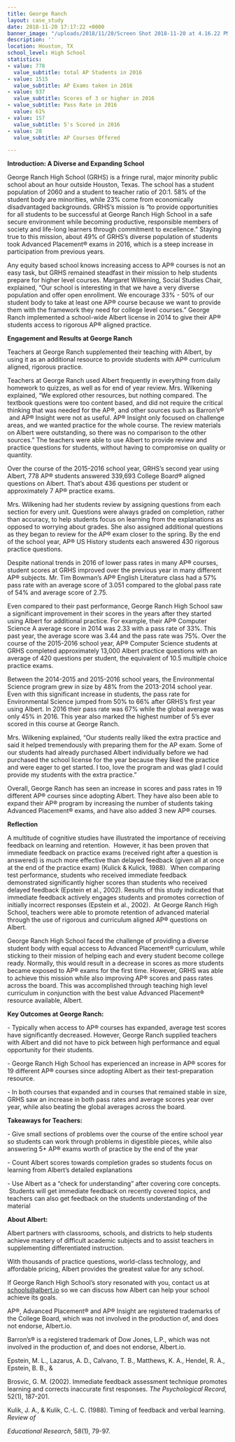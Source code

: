 ```yaml
---
title: George Ranch
layout: case_study
date: 2018-11-20 17:17:22 +0000
banner_image: "/uploads/2018/11/20/Screen Shot 2018-11-20 at 4.16.22 PM.png"
description: ''
location: Houston, TX
school_level: High School
statistics:
- value: 778
  value_subtitle: total AP Students in 2016
- value: 1515
  value_subtitle: AP Exams taken in 2016
- value: 937
  value_subtitle: Scores of 3 or higher in 2016
- value_subtitle: Pass Rate in 2016
  value: 61%
- value: 157
  value_subtitle: 5's Scored in 2016
- value: 28
  value_subtitle: AP Courses Offered

---
```

**Introduction: A Diverse and Expanding School**

George Ranch High School (GRHS) is a fringe rural, major minority public school about an hour outside Houston, Texas. The school has a student population of 2060 and a student to teacher ratio of 20:1. 58% of the student body are minorities, while 23% come from economically disadvantaged backgrounds. GRHS’s mission is “to provide opportunities for all students to be successful at George Ranch High School in a safe secure environment while becoming productive, responsible members of society and life-long learners through commitment to excellence.” Staying true to this mission, about 49% of GRHS’s diverse population of students took Advanced Placement® exams in 2016, which is a steep increase in participation from previous years. 

Any equity based school knows increasing access to AP® courses is not an easy task, but GRHS remained steadfast in their mission to help students prepare for higher level courses. Margaret Wilkening, Social Studies Chair, explained, “Our school is interesting in that we have a very diverse population and offer open enrollment. We encourage 33% - 50% of our student body to take at least one AP® course because we want to provide them with the framework they need for college level courses.” George Ranch implemented a school-wide Albert license in 2014 to give their AP® students access to rigorous AP® aligned practice. 

**Engagement and Results at George Ranch**

Teachers at George Ranch supplemented their teaching with Albert, by using it as an additional resource to provide students with AP® curriculum aligned, rigorous practice. 

Teachers at George Ranch used Albert frequently in everything from daily homework to quizzes, as well as for end of year review. Mrs. Wilkening explained, “We explored other resources, but nothing compared. The textbook questions were too content based, and did not require the critical thinking that was needed for the AP®, and other sources such as Barron’s®  and AP® Insight were not as useful. AP® Insight only focused on challenge areas, and we wanted practice for the whole course. The review materials on Albert were outstanding, so there was no comparison to the other sources.” The teachers were able to use Albert to provide review and practice questions for students, without having to compromise on quality or quantity. 

Over the course of the 2015-2016 school year, GRHS’s second year using Albert, 778 AP® students answered 339,693 College Board® aligned questions on Albert. That’s about 436 questions per student or approximately 7 AP® practice exams. 

Mrs. Wilkening had her students review by assigning questions from each section for every unit. Questions were always graded on completion, rather than accuracy, to help students focus on learning from the explanations as opposed to worrying about grades. She also assigned additional questions as they began to review for the AP® exam closer to the spring. By the end of the school year, AP® US History students each answered 430 rigorous practice questions. 

Despite national trends in 2016 of lower pass rates in many AP® courses, student scores at GRHS improved over the previous year in many different AP® subjects. Mr. Tim Bowman’s AP® English Literature class had a 57% pass rate with an average score of 3.051 compared to the global pass rate of 54% and average score of 2.75.

Even compared to their past performance, George Ranch High School saw a significant improvement in their scores in the years after they started using Albert for additional practice. For example, their AP® Computer Science A average score in 2014 was 2.33 with a pass rate of 33%. This past year, the average score was 3.44 and the pass rate was 75%. Over the course of the 2015-2016 school year, AP® Computer Science students at GRHS completed approximately 13,000 Albert practice questions with an average of 420 questions per student, the equivalent of 10.5 multiple choice practice exams. 

Between the 2014-2015 and 2015-2016 school years, the Environmental Science program grew in size by 48% from the 2013-2014 school year. Even with this significant increase in students, the pass rate for Environmental Science jumped from 50% to 66% after GRHS’s first year using Albert. In 2016 their pass rate was 67% while the global average was only 45% in 2016. This year also marked the highest number of 5’s ever scored in this course at George Ranch.

Mrs. Wilkening explained, “Our students really liked the extra practice and said it helped tremendously with preparing them for the AP exam. Some of our students had already purchased Albert individually before we had purchased the school license for the year because they liked the practice and were eager to get started. I too, love the program and was glad I could provide my students with the extra practice.”

Overall, George Ranch has seen an increase in scores and pass rates in 19 different AP® courses since adopting Albert. They have also been able to expand their AP® program by increasing the number of students taking Advanced Placement® exams, and have also added 3 new AP® courses.  

**Reflection**

A multitude of cognitive studies have illustrated the importance of receiving feedback on learning and retention.  However, it has been proven that immediate feedback on practice exams (received right after a question is answered) is much more effective than delayed feedback (given all at once at the end of the practice exam) (Kulick & Kulick, 1988).  When comparing test performance, students who received immediate feedback demonstrated significantly higher scores than students who received delayed feedback (Epstein et al., 2002). Results of this study indicated that immediate feedback actively engages students and promotes correction of initially incorrect responses (Epstein et al., 2002).  At George Ranch High School, teachers were able to promote retention of advanced material through the use of rigorous and curriculum aligned AP® questions on Albert.

George Ranch High School faced the challenge of providing a diverse student body with equal access to Advanced Placement® curriculum, while sticking to their mission of helping each and every student become college ready. Normally, this would result in a decrease in scores as more students became exposed to AP® exams for the first time. However, GRHS was able to achieve this mission while also improving AP® scores and pass rates across the board. This was accomplished through teaching high level curriculum in conjunction with the best value Advanced Placement® resource available, Albert.

**Key Outcomes at George Ranch:**

\- Typically when access to AP® courses has expanded, average test scores have significantly decreased. However, George Ranch supplied teachers with Albert and did not have to pick between high performance and equal opportunity for their students. 

\- George Ranch High School has experienced an increase in AP® scores for 19 different AP® courses since adopting Albert as their test-preparation resource. 

\- In both courses that expanded and in courses that remained stable in size, GRHS saw an increase in both pass rates and average scores year over year, while also beating the global averages across the board. 

**Takeaways for Teachers:**

\- Give small sections of problems over the course of the entire school year so students can work through problems in digestible pieces, while also answering 5+ AP® exams worth of practice by the end of the year

\- Count Albert scores towards completion grades so students focus on learning from Albert’s detailed explanations 

\- Use Albert as a “check for understanding” after covering core concepts.  Students will get immediate feedback on recently covered topics, and teachers can also get feedback on the students understanding of the material

**About Albert:**

Albert partners with classrooms, schools, and districts to help students achieve mastery of difficult academic subjects and to assist teachers in supplementing differentiated instruction.

With thousands of practice questions, world-class technology, and affordable pricing, Albert provides the greatest value for any school.

If George Ranch High School’s story resonated with you, contact us at schools@albert.io so we can discuss how Albert can help your school achieve its goals.

 AP®, Advanced Placement® and AP® Insight are registered trademarks of the College Board, which was not involved in the production of, and does not endorse, Albert.io. 

Barron’s® is a registered trademark of Dow Jones, L.P., which was not involved in the production of, and does not endorse, Albert.io. 

Epstein, M. L., Lazarus, A. D., Calvano, T. B., Matthews, K. A., Hendel, R. A., Epstein, B. B., &

Brosvic, G. M. (2002). Immediate feedback assessment technique promotes learning and corrects inaccurate first responses. _The Psychological Record_, 52(1), 187-201.

Kulik, J. A., & Kulik, C.-L. C. (1988). Timing of feedback and verbal learning. _Review of_

_Educational Research_, 58(1), 79-97.